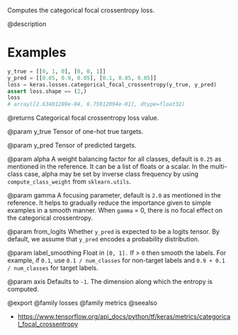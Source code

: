 Computes the categorical focal crossentropy loss.

@description

# Examples
```python
y_true = [[0, 1, 0], [0, 0, 1]]
y_pred = [[0.05, 0.9, 0.05], [0.1, 0.85, 0.05]]
loss = keras.losses.categorical_focal_crossentropy(y_true, y_pred)
assert loss.shape == (2,)
loss
# array([2.63401289e-04, 6.75912094e-01], dtype=float32)
```

@returns
Categorical focal crossentropy loss value.

@param y_true
Tensor of one-hot true targets.

@param y_pred
Tensor of predicted targets.

@param alpha
A weight balancing factor for all classes, default is `0.25` as
mentioned in the reference. It can be a list of floats or a scalar.
In the multi-class case, alpha may be set by inverse class
frequency by using `compute_class_weight` from `sklearn.utils`.

@param gamma
A focusing parameter, default is `2.0` as mentioned in the
reference. It helps to gradually reduce the importance given to
simple examples in a smooth manner. When `gamma` = 0, there is
no focal effect on the categorical crossentropy.

@param from_logits
Whether `y_pred` is expected to be a logits tensor. By
default, we assume that `y_pred` encodes a probability
distribution.

@param label_smoothing
Float in `[0, 1].` If > `0` then smooth the labels. For
example, if `0.1`, use `0.1 / num_classes` for non-target labels
and `0.9 + 0.1 / num_classes` for target labels.

@param axis
Defaults to `-1`. The dimension along which the entropy is
computed.

@export
@family losses
@family metrics
@seealso
+ <https://www.tensorflow.org/api_docs/python/tf/keras/metrics/categorical_focal_crossentropy>
